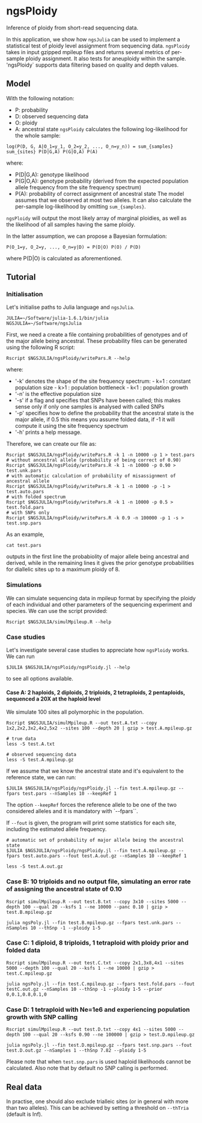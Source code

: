 # ngsPloidy
Inference of ploidy from short-read sequencing data.

In this application, we show how `ngsJulia` can be used to implement a statistical test of ploidy level assignment from sequencing data.
`ngsPloidy` takes in input gzipped mpileup files and returns several metrics of per-sample ploidy assignment. It also tests for aneuploidy within the sample. 
'ngsPloidy` supports data filtering based on quality and depth values.


## Model

With the following notation:
* P: probability
* D: observed sequencing data
* O: ploidy
* A: ancestral state
`ngsPloidy` calculates the following log-likelihood for the whole sample:
```
log(P(D, G, A|O_1=y_1, O_2=y_2, ..., O_n=y_n)) = sum_{samples} sum_{sites} P(D|G,A) P(G|O,A) P(A)
```
where:
* P(D|G,A): genotype likelihood
* P(G|O,A): genotype probability (derived from the expected population allele frequency from the site frequency spectrum)
* P(A): probability of correct assignment of ancestral state
The model assumes that we observed at most two alleles. It can also calculate the per-sample log-likelihood by omitting ```sum_{samples}```.

`ngsPloidy` will output the most likely array of marginal ploidies, as well as the likelihood of all samples having the same ploidy.

In the latter assumption, we can propose a Bayesian formulation:
```
P(O_1=y, O_2=y, ..., O_n=y|D) = P(D|O) P(O) / P(D)
```
where P(D|O) is calculated as aforementioned.

## Tutorial

### Initialisation

Let's initialise paths to Julia language and `ngsJulia`.
```
JULIA=~/Software/julia-1.6.1/bin/julia
NGSJULIA=~/Software/ngsJulia
```

First, we need a create a file containing probabilities of genotypes and of the major allele being ancestral. These probability files can be generated using the following R script:
```
Rscript $NGSJULIA/ngsPloidy/writePars.R --help
```
where:
* '-k' denotes the shape of the site frequency spectrum:
        - k=1 : constant population size
        - k>1 : population bottleneck
        - k<1 : population growth
* '-n' is the effective population size
* '-s' if a flag and specifies that SNPs have beeen called; this makes sense only if only one samples is analysed with called SNPs
* '-p' specifies how to define the probability that the ancestral state is the major allele, if 0.5 this means you assume folded data, if -1 it will compute it using the site frequency spectrum
* '-h' prints a help message.

Therefore, we can create our file as:
```
Rscript $NGSJULIA/ngsPloidy/writePars.R -k 1 -n 10000 -p 1 > test.pars
# without ancestral allele (probability of being correct of 0.90)
Rscript $NGSJULIA/ngsPloidy/writePars.R -k 1 -n 10000 -p 0.90 > test.unk.pars
# with automatic calculation of probability of misassignment of ancestral allele
Rscript $NGSJULIA/ngsPloidy/writePars.R -k 1 -n 10000 -p -1 > test.auto.pars
# with folded spectrum
Rscript $NGSJULIA/ngsPloidy/writePars.R -k 1 -n 10000 -p 0.5 > test.fold.pars
# with SNPs only
Rscript $NGSJULIA/ngsPloidy/writePars.R -k 0.9 -n 100000 -p 1 -s > test.snp.pars
```

As an example,
```
cat test.pars
```
outputs in the first line the probabiolity of major allele being ancestral and derived, while in the remaining lines it gives the prior genotype probabilities for diallelic sites up to a maximum ploidy of 8.


### Simulations

We can simulate sequencing data in mpileup format by specifying the ploidy of each individual and other parameters of the sequencing experiment and species.
We can use the script provided:
```
Rscript $NGSJULIA/simulMpileup.R --help
```

### Case studies

Let's investigate several case studies to appreciate how `ngsPloidy` works.
We can run
```
$JULIA $NGSJULIA/ngsPloidy/ngsPloidy.jl --help
```
to see all options available.

#### Case A: 2 haploids, 2 diploids, 2 triploids, 2 tetraploids, 2 pentaploids, sequenced a 20X at the haploid level

We simulate 100 sites all polymorphic in the population.
```
Rscript $NGSJULIA/simulMpileup.R --out test.A.txt --copy 1x2,2x2,3x2,4x2,5x2 --sites 100 --depth 20 | gzip > test.A.mpileup.gz

# true data
less -S test.A.txt

# observed sequencing data
less -S test.A.mpileup.gz
```

If we assume that we know the ancestral state and it's equivalent to the reference state, we can run:
```
$JULIA $NGSJULIA/ngsPloidy/ngsPloidy.jl --fin test.A.mpileup.gz --fpars test.pars --nSamples 10 --keepRef 1
```
The option `--keepRef` forces the reference allele to be one of the two considered alleles and it is mandatory with `--fpars``.

If `--fout` is given, the program will print some statistics for each site, including the estimated allele frequency.
```
# automatic set of probability of major allele being the ancestral state
$JULIA $NGSJULIA/ngsPloidy/ngsPloidy.jl --fin test.A.mpileup.gz --fpars test.auto.pars --fout test.A.out.gz --nSamples 10 --keepRef 1

less -S test.A.out.gz
```

### Case B: 10 triploids and no output file, simulating an error rate of assigning the ancestral state of 0.10

	Rscript simulMpileup.R --out test.B.txt --copy 3x10 --sites 5000 --depth 100 --qual 20 --ksfs 1 --ne 10000 --panc 0.10 | gzip > test.B.mpileup.gz

	julia ngsPoly.jl --fin test.B.mpileup.gz --fpars test.unk.pars --nSamples 10 --thSnp -1 --ploidy 1-5

### Case C: 1 diploid, 8 triploids, 1 tetraploid with ploidy prior and folded data

	Rscript simulMpileup.R --out test.C.txt --copy 2x1,3x8,4x1 --sites 5000 --depth 100 --qual 20 --ksfs 1 --ne 10000 | gzip > test.C.mpileup.gz

	julia ngsPoly.jl --fin test.C.mpileup.gz --fpars test.fold.pars --fout testC.out.gz --nSamples 10 --thSnp -1 --ploidy 1-5 --prior 0,0.1,0.8,0.1,0

### Case D: 1 tetraploid with Ne=1e6 and experiencing population growth with SNP calling

	Rscript simulMpileup.R --out test.D.txt --copy 4x1 --sites 5000 --depth 100 --qual 20 --ksfs 0.90 --ne 100000 | gzip > test.D.mpileup.gz

	julia ngsPoly.jl --fin test.D.mpileup.gz --fpars test.snp.pars --fout test.D.out.gz --nSamples 1 --thSnp 7.82 --ploidy 1-5

Please note that when `test.snp.pars` is used haploid likelihoods cannot be calculated.
Also note that by default no SNP calling is performed.

## Real data

In practise, one should also exclude trialleic sites (or in general with more than two alleles).
This can be achieved by setting a threshold on `--thTria` (default is Inf).




